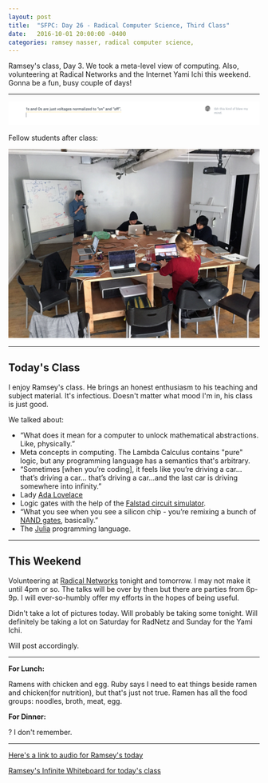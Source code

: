 ```yaml
---
layout: post
title:  "SFPC: Day 26 - Radical Computer Science, Third Class"
date:   2016-10-01 20:00:00 -0400
categories: ramsey nasser, radical computer science,
---
```


Ramsey's class, Day 3. We took a meta-level view of computing. Also, volunteering at Radical Networks and the Internet Yami Ichi this weekend. Gonna be a fun, busy couple of days!

-----

![screenCap](/images/paperNotesOnOff.png)

Fellow students after class:

![screenCap](/images/IMG_5408.jpg)

-----

<h2>Today's Class</h2>

I enjoy Ramsey's class. He brings an honest enthusiasm to his teaching and subject material. It's infectious. Doesn't matter what mood I'm in, his class is just good.

We talked about:
- “What does it mean for a computer to unlock mathematical abstractions. Like, physically.”
- Meta concepts in computing. The Lambda Calculus contains "pure" logic, but any programming language has a semantics that's arbitrary.
- “Sometimes [when you’re coding], it feels like you’re driving a car… that’s driving a car… that’s driving a car...and the last car is driving somewhere into infinity.”
- Lady [Ada Lovelace](https://en.wikipedia.org/wiki/Ada_Lovelace)
- Logic gates with the help of the [Falstad circuit simulator](http://www.falstad.com/circuit/).
- “What you see when you see a silicon chip - you’re remixing a bunch of [NAND gates](https://en.wikipedia.org/wiki/NAND_gate), basically.”
- The [Julia](http://julialang.org/) programming language.

-----

<h2>This Weekend</h2>

Volunteering at [Radical Networks](www.radicalnetworks.org) tonight and tomorrow. I may not make it until 4pm or so. The talks will be over by then but there are parties from 6p-9p. I will ever-so-humbly offer my efforts in the hopes of being useful.

Didn't take a lot of pictures today. Will probably be taking some tonight. Will definitely be taking a lot on Saturday for RadNetz and Sunday for the Yami Ichi.

Will post accordingly.

-----

**For Lunch:**

Ramens with chicken and egg. Ruby says I need to eat things beside ramen and chicken(for nutrition), but that's just not true. Ramen has all the food groups: noodles, broth, meat, egg.

**For Dinner:**

? I don't remember.

-----

[Here's a link to audio for Ramsey's today](https://www.dropbox.com/s/7txjabqfq4hswu0/11042016%20-%20Ramsey%27s%20Class.m4a?dl=0)

[Ramsey's Infinite Whiteboard for today's class](https://cdn.rawgit.com/nasser/ffb492170644f4e862e8cdf283e9f323/raw/computers.svg)
